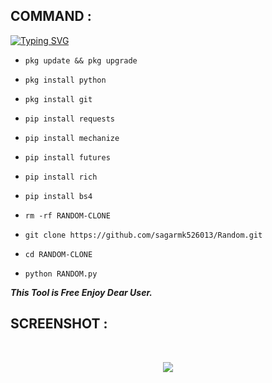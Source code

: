 ## COMMAND :

[![Typing SVG](https://readme-typing-svg.demolab.com?font=Fira+Code&pause=1000&color=FF2C10&background=31FF9400&width=435&lines=Random+FB+id+Cloning+Tool+Enjoy+Guys%F0%9F%A4%9F)](https://git.io/typing-svg)

* `pkg update && pkg upgrade`

* `pkg install python`

* `pkg install git`

* `pip install requests`

* `pip install mechanize`

* `pip install futures`

* `pip install rich`

* `pip install bs4`

* `rm -rf RANDOM-CLONE`

* `git clone https://github.com/sagarmk526013/Random.git`

* `cd RANDOM-CLONE`

* `python RANDOM.py`


___This Tool is Free Enjoy Dear User.___</br>

## SCREENSHOT :
<br>
<p align="center">
<img src="__scr__/rndm.jpg"/>
</p>
